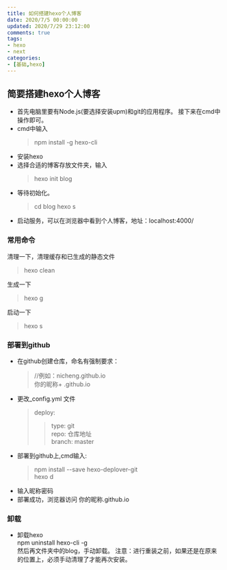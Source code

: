 ```yaml
---
title: 如何搭建hexo个人博客
date: 2020/7/5 00:00:00
updated: 2020/7/29 23:12:00
comments: true
tags: 
- hexo
- next
categories: 
- [基础,hexo]
---
```

## 简要搭建hexo个人博客
* 首先电脑里要有Node.js(要选择安装upm)和git的应用程序。
接下来在cmd中操作即可。
* cmd中输入
    >npm install -g hexo-cli
* 安装hexo  
* 选择合适的博客存放文件夹，输入
    >hexo init blog 
* 等待初始化。
    >cd blog
    >hexo s
* 启动服务，可以在浏览器中看到个人博客，地址：localhost:4000/


### 常用命令
清理一下，清理缓存和已生成的静态文件
 > hexo clean

生成一下
 > hexo g  

启动一下
 > hexo s


### 部署到github
* 在github创建仓库，命名有强制要求：
	>//例如：nicheng.github.io  
    >你的昵称+  .github.io
* 更改_config.yml 文件
    >deploy:
    >>type: git   
	>>repo: 仓库地址  
    >>branch: master
* 部署到github上,cmd输入:
	>npm install --save hexo-deplover-git  
    >hexo d
* 输入昵称密码
* 部署成功，浏览器访问 你的昵称.github.io



### 卸载
* 卸载hexo  
	npm uninstall hexo-cli -g    
然后再文件夹中的blog，手动卸载。
注意：进行重装之前，如果还是在原来的位置上，必须手动清理了才能再次安装。






